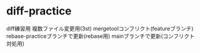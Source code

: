 # diff-practice

diff練習用
複数ファイル変更用(3st)
mergetoolコンフリクト(featureブランチ)
rebase-practiceブランチで更新(rebase用)
mainブランチで更新(コンフリクト対処用)

